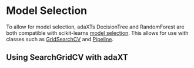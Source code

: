 # Model Selection
To allow for model selection, adaXTs DecisionTree and RandomForest are both
compatible with scikit-learns [model
selection](https://scikit-learn.org/1.5/modules/grid_search.html#exhaustive-grid-search).
This allows for use with classes such as
[GridSearchCV](https://scikit-learn.org/dev/modules/generated/sklearn.model_selection.GridSearchCV.html)
and
[Pipeline](https://scikit-learn.org/1.5/modules/generated/sklearn.pipeline.Pipeline.html).

## Using SearchGridCV with adaXT



